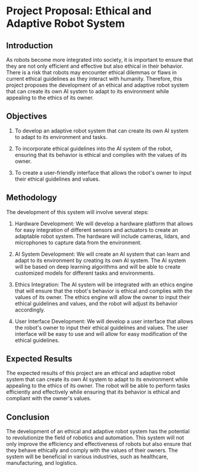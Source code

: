 # Project Proposal: Ethical and Adaptive Robot System

## Introduction

As robots become more integrated into society, it is important to ensure that they are not only efficient and effective but also ethical in their behavior. There is a risk that robots may encounter ethical dilemmas or flaws in current ethical guidelines as they interact with humanity. Therefore, this project proposes the development of an ethical and adaptive robot system that can create its own AI system to adapt to its environment while appealing to the ethics of its owner.

## Objectives

1. To develop an adaptive robot system that can create its own AI system to adapt to its environment and tasks.

2. To incorporate ethical guidelines into the AI system of the robot, ensuring that its behavior is ethical and complies with the values of its owner.

3. To create a user-friendly interface that allows the robot's owner to input their ethical guidelines and values.

## Methodology

The development of this system will involve several steps:

1. Hardware Development: We will develop a hardware platform that allows for easy integration of different sensors and actuators to create an adaptable robot system. The hardware will include cameras, lidars, and microphones to capture data from the environment.

2. AI System Development: We will create an AI system that can learn and adapt to its environment by creating its own AI system. The AI system will be based on deep learning algorithms and will be able to create customized models for different tasks and environments.

3. Ethics Integration: The AI system will be integrated with an ethics engine that will ensure that the robot's behavior is ethical and complies with the values of its owner. The ethics engine will allow the owner to input their ethical guidelines and values, and the robot will adjust its behavior accordingly.

4. User Interface Development: We will develop a user interface that allows the robot's owner to input their ethical guidelines and values. The user interface will be easy to use and will allow for easy modification of the ethical guidelines.

## Expected Results

The expected results of this project are an ethical and adaptive robot system that can create its own AI system to adapt to its environment while appealing to the ethics of its owner. The robot will be able to perform tasks efficiently and effectively while ensuring that its behavior is ethical and compliant with the owner's values.

## Conclusion

The development of an ethical and adaptive robot system has the potential to revolutionize the field of robotics and automation. This system will not only improve the efficiency and effectiveness of robots but also ensure that they behave ethically and comply with the values of their owners. The system will be beneficial in various industries, such as healthcare, manufacturing, and logistics.
